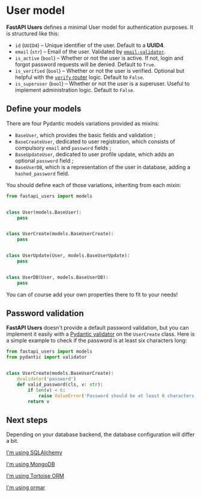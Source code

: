 # User model

**FastAPI Users** defines a minimal User model for authentication purposes. It is structured like this:

* `id` (`UUID4`) – Unique identifier of the user. Default to a **UUID4**.
* `email` (`str`) – Email of the user. Validated by [`email-validator`](https://github.com/JoshData/python-email-validator).
* `is_active` (`bool`) – Whether or not the user is active. If not, login and forgot password requests will be denied. Default to `True`.
* `is_verified` (`bool`) – Whether or not the user is verified. Optional but helpful with the [`verify` router](./routers/verify.md) logic. Default to `False`.
* `is_superuser` (`bool`) – Whether or not the user is a superuser. Useful to implement administration logic. Default to `False`.

## Define your models

There are four Pydantic models variations provided as mixins:

* `BaseUser`, which provides the basic fields and validation ;
* `BaseCreateUser`, dedicated to user registration, which consists of compulsory `email` and `password` fields ;
* `BaseUpdateUser`, dedicated to user profile update, which adds an optional `password` field ;
* `BaseUserDB`, which is a representation of the user in database, adding a `hashed_password` field.

You should define each of those variations, inheriting from each mixin:

```py
from fastapi_users import models


class User(models.BaseUser):
    pass


class UserCreate(models.BaseUserCreate):
    pass


class UserUpdate(User, models.BaseUserUpdate):
    pass


class UserDB(User, models.BaseUserDB):
    pass
```

You can of course add your own properties there to fit to your needs!

## Password validation

**FastAPI Users** doesn't provide a default password validation, but you can implement it easily with a [Pydantic validator](https://pydantic-docs.helpmanual.io/usage/validators/) on the `UserCreate` class. Here is a simple example to check if the password is at least six characters long:

```py
from fastapi_users import models
from pydantic import validator


class UserCreate(models.BaseUserCreate):
    @validator('password')
    def valid_password(cls, v: str):
        if len(v) < 6:
            raise ValueError('Password should be at least 6 characters')
        return v
```

## Next steps

Depending on your database backend, the database configuration will differ a bit.

[I'm using SQLAlchemy](databases/sqlalchemy.md)

[I'm using MongoDB](databases/mongodb.md)

[I'm using Tortoise ORM](databases/tortoise.md)

[I'm using ormar](databases/ormar.md)

